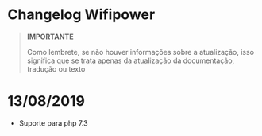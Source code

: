 # Changelog Wifipower

>**IMPORTANTE**
>
>Como lembrete, se não houver informações sobre a atualização, isso significa que se trata apenas da atualização da documentação, tradução ou texto

# 13/08/2019

- Suporte para php 7.3
